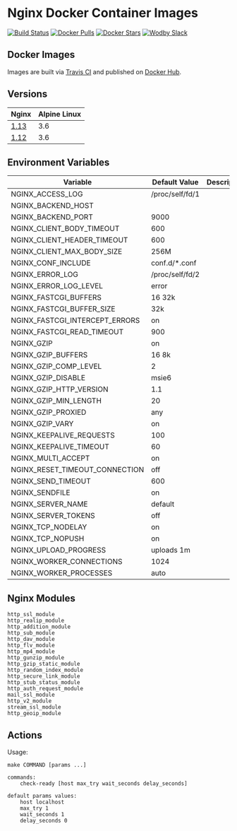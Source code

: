 # Nginx Docker Container Images

[![Build Status](https://travis-ci.org/wodby/nginx.svg?branch=master)](https://travis-ci.org/wodby/nginx)
[![Docker Pulls](https://img.shields.io/docker/pulls/wodby/nginx.svg)](https://hub.docker.com/r/wodby/nginx)
[![Docker Stars](https://img.shields.io/docker/stars/wodby/nginx.svg)](https://hub.docker.com/r/wodby/nginx)
[![Wodby Slack](http://slack.wodby.com/badge.svg)](http://slack.wodby.com)

## Docker Images

Images are built via [Travis CI](https://travis-ci.org/wodby/nginx) and published on [Docker Hub](https://hub.docker.com/r/wodby/nginx). 

## Versions

| Nginx | Alpine Linux |
| ----- | ------------ |
| [1.13](https://github.com/wodby/nginx/tree/master/1.13/Dockerfile) | 3.6 |  
| [1.12](https://github.com/wodby/nginx/tree/master/1.12/Dockerfile) | 3.6 |  

## Environment Variables

| Variable | Default Value | Description |
| -------- | ------------- | ----------- |
| NGINX_ACCESS_LOG               | /proc/self/fd/1       | |
| NGINX_BACKEND_HOST             |                       | |
| NGINX_BACKEND_PORT             | 9000                  | |
| NGINX_CLIENT_BODY_TIMEOUT      | 600                   | |
| NGINX_CLIENT_HEADER_TIMEOUT    | 600                   | |
| NGINX_CLIENT_MAX_BODY_SIZE     | 256M                  | |
| NGINX_CONF_INCLUDE             | conf.d/*.conf         | |
| NGINX_ERROR_LOG                | /proc/self/fd/2       | |    
| NGINX_ERROR_LOG_LEVEL          | error                 | |
| NGINX_FASTCGI_BUFFERS          | 16 32k                | |
| NGINX_FASTCGI_BUFFER_SIZE      | 32k                   | |
| NGINX_FASTCGI_INTERCEPT_ERRORS | on                    | |
| NGINX_FASTCGI_READ_TIMEOUT     | 900                   | |
| NGINX_GZIP                     | on                    | |
| NGINX_GZIP_BUFFERS             | 16 8k                 | |
| NGINX_GZIP_COMP_LEVEL          | 2                     | |
| NGINX_GZIP_DISABLE             | msie6                 | |
| NGINX_GZIP_HTTP_VERSION        | 1.1                   | |
| NGINX_GZIP_MIN_LENGTH          | 20                    | |
| NGINX_GZIP_PROXIED             | any                   | |
| NGINX_GZIP_VARY                | on                    | |
| NGINX_KEEPALIVE_REQUESTS       | 100                   | |
| NGINX_KEEPALIVE_TIMEOUT        | 60                    | |
| NGINX_MULTI_ACCEPT             | on                    | |
| NGINX_RESET_TIMEOUT_CONNECTION | off                   | |
| NGINX_SEND_TIMEOUT             | 600                   | |
| NGINX_SENDFILE                 | on                    | |
| NGINX_SERVER_NAME              | default               | |
| NGINX_SERVER_TOKENS            | off                   | |
| NGINX_TCP_NODELAY              | on                    | |
| NGINX_TCP_NOPUSH               | on                    | |
| NGINX_UPLOAD_PROGRESS          | uploads 1m            | |
| NGINX_WORKER_CONNECTIONS       | 1024                  | |
| NGINX_WORKER_PROCESSES         | auto                  | |

## Nginx Modules

```
http_ssl_module 
http_realip_module 
http_addition_module 
http_sub_module 
http_dav_module 
http_flv_module 
http_mp4_module 
http_gunzip_module 
http_gzip_static_module 
http_random_index_module 
http_secure_link_module 
http_stub_status_module 
http_auth_request_module 
mail_ssl_module 
http_v2_module 
stream_ssl_module 
http_geoip_module 
```

## Actions

Usage:
```
make COMMAND [params ...]

commands:
    check-ready [host max_try wait_seconds delay_seconds]
 
default params values:
    host localhost
    max_try 1
    wait_seconds 1
    delay_seconds 0
```
